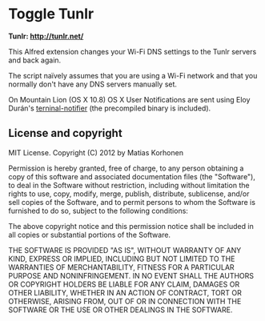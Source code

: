 # Toggle Tunlr

**Tunlr: <http://tunlr.net/>**

This Alfred extension changes your Wi-Fi DNS settings to the Tunlr servers and
back again.

The script naïvely assumes that you are using a Wi-Fi network and that you
normally don't have any DNS servers manually set.

On Mountain Lion (OS X 10.8) OS X User Notifications are sent using
Eloy Durán's [terninal-notifier](https://github.com/alloy/terminal-notifier)
(the precompiled binary is included).

## License and copyright

MIT License. Copyright (C) 2012 by Matias Korhonen

Permission is hereby granted, free of charge, to any person obtaining a copy
of this software and associated documentation files (the "Software"), to deal
in the Software without restriction, including without limitation the rights
to use, copy, modify, merge, publish, distribute, sublicense, and/or sell
copies of the Software, and to permit persons to whom the Software is
furnished to do so, subject to the following conditions:

The above copyright notice and this permission notice shall be included in
all copies or substantial portions of the Software.

THE SOFTWARE IS PROVIDED "AS IS", WITHOUT WARRANTY OF ANY KIND, EXPRESS OR
IMPLIED, INCLUDING BUT NOT LIMITED TO THE WARRANTIES OF MERCHANTABILITY,
FITNESS FOR A PARTICULAR PURPOSE AND NONINFRINGEMENT. IN NO EVENT SHALL THE
AUTHORS OR COPYRIGHT HOLDERS BE LIABLE FOR ANY CLAIM, DAMAGES OR OTHER
LIABILITY, WHETHER IN AN ACTION OF CONTRACT, TORT OR OTHERWISE, ARISING FROM,
OUT OF OR IN CONNECTION WITH THE SOFTWARE OR THE USE OR OTHER DEALINGS IN
THE SOFTWARE.
